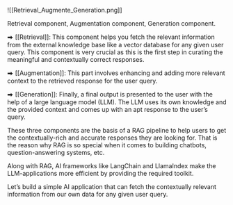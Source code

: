![[Retrieval_Augmente_Generation.png]]

Retrieval component, Augmentation component, Generation component.  
  
⮕ [[Retrieval]]: This component helps you fetch the relevant information from the external knowledge base like a vector database for any given user query. This component is very crucial as this is the first step in curating the meaningful and contextually correct responses.  
  
⮕ [[Augmentation]]: This part involves enhancing and adding more relevant context to the retrieved response for the user query.  
  
⮕ [[Generation]]: Finally, a final output is presented to the user with the help of a large language model (LLM). The LLM uses its own knowledge and the provided context and comes up with an apt response to the user’s query.  
  
These three components are the basis of a RAG pipeline to help users to get the contextually-rich and accurate responses they are looking for. That is the reason why RAG is so special when it comes to building chatbots, question-answering systems, etc.  
  
Along with RAG, AI frameworks like LangChain and LlamaIndex make the LLM-applications more efficient by providing the required toolkit.  
  
Let’s build a simple AI application that can fetch the contextually relevant information from our own data for any given user query.